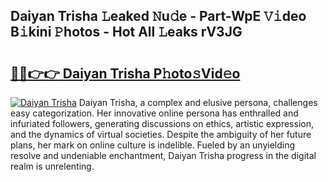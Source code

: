 ## Daiyan Trisha 𝙻eaked 𝙽u𝚍e - Part-WpE 𝚅𝚒deo B𝚒kini 𝙿hotos - Hot All 𝙻eaks rV3JG

# <h2><a href="http://ld6zsv0.urlbe.top/?page=Daiyan+Trisha">🔗🔗👉👉 Daiyan Trisha P𝚑oto𝚜Vid𝚎o</a></h2>

[![Daiyan Trisha](https://i.imgur.com/eBuTRDB.gif)](http://ld6zsv0.urlbe.top/?page=Daiyan+Trisha)
Daiyan Trisha, a complex and elusive persona, challenges easy categorization. Her innovative online persona has enthralled and infuriated followers, generating discussions on ethics, artistic expression, and the dynamics of virtual societies. Despite the ambiguity of her future plans, her mark on online culture is indelible. Fueled by an unyielding resolve and undeniable enchantment, Daiyan Trisha progress in the digital realm is unrelenting.
